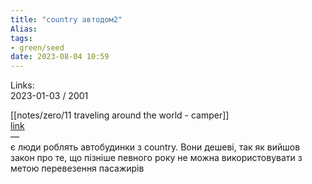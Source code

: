 ```yaml
---
title: "country автодом2"
Alias: 
tags:
- green/seed
date: 2023-08-04 10:59
---
```

Links:  
2023-01-03 / 2001  

[[notes/zero/11 traveling around the world - camper]]  
[link](https://www.google.com/search?q=country+%D0%B0%D0%B2%D1%82%D0%BE%D0%B4%D0%BE%D0%BC&newwindow=1&source=lnms&tbm=isch&sa=X&ved=2ahUKEwiKy5vJ_av8AhXPtYsKHRGBDKEQ_AUoAXoECAEQAw&biw=1920&bih=947&dpr=1  )  
—  
є люди роблять автобудинки з country. Вони дешеві, так як вийшов закон про те, що пізніше певного року не можна використовувати з метою перевезення пасажирів


